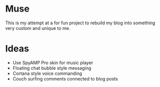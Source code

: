 # Muse

This is my attempt at a for fun project to rebuild my blog into something very custom and unique to me.

# Ideas

- Use SpyAMP Pro skin for music player
- Floating chat bubble style messaging
- Cortana style voice commanding
- Couch surfing comments connected to blog posts
